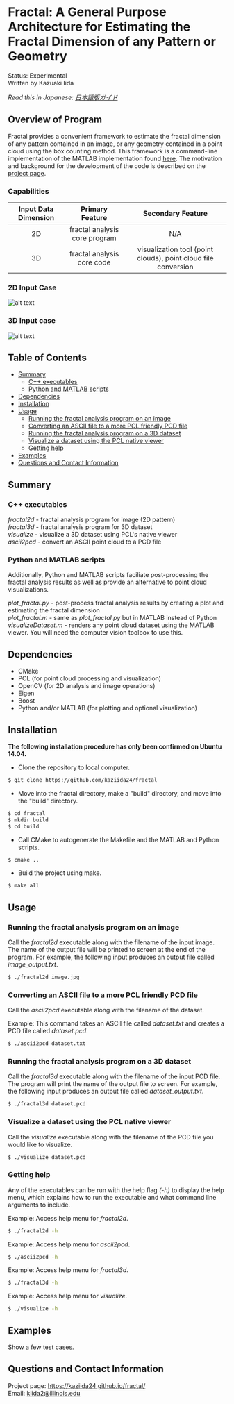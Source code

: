 <!-- A few fractal images here?  -->
# Fractal: A General Purpose Architecture for Estimating the Fractal Dimension of any Pattern or Geometry
Status: Experimental  
Written by Kazuaki Iida  

*Read this in Japanese: [日本語版ガイド](README.ja.md)*  

## Overview of Program

Fractal provides a convenient framework to estimate the fractal dimension of any pattern contained in an image, or any geometry contained in a point cloud using the box counting method. This framework is a command-line implementation of the MATLAB implementation found [here](https://www.mathworks.com/matlabcentral/fileexchange/13063-boxcount/content/boxcount/html/demo.html). The motivation and background for the development of the code is described on the [project page](https://kaziida24.github.io/fractal). 

### Capabilities

| Input Data Dimension | Primary Feature | Secondary Feature |
| :------------------: | :------: | :-------: |
| 2D                   | fractal analysis core program | N/A |
| 3D                   | fractal analysis core code | visualization tool (point clouds), point cloud file conversion |

### 2D Input Case
![alt text](https://raw.githubusercontent.com/kaziida24/fractal/master/figures/2d_flowchart.png "Summary of Program Capabilities")

### 3D Input case 
![alt text](https://raw.githubusercontent.com/kaziida24/fractal/master/figures/3d_flowchart.png "Summary of Program Capabilities")

## Table of Contents
- [Summary](#summary)
  - [C++ executables](#c-executables)
  - [Python and MATLAB scripts](#python-and-matlab-scripts)
- [Dependencies](#dependencies)
- [Installation](#installation)
- [Usage](#usage)
  - [Running the fractal analysis program on an image](#running-the-fractal-analysis-program-on-an-image)
  - [Converting an ASCII file to a more PCL friendly PCD file](#converting-an-ascii-file-to-a-more-pcl-friendly-pcd-file)
  - [Running the fractal analysis program on a 3D dataset](#running-the-fractal-analysis-program-on-a-3d-dataset)
  - [Visualize a dataset using the PCL native viewer](#visualize-a-dataset-using-the-pcl-native-viewer)
  - [Getting help](#getting-help)
- [Examples](#examples)
- [Questions and Contact Information](#questions-and-contact-information)

## Summary

### C\+\+ executables
*fractal2d* - fractal analysis program for image (2D pattern)  
*fractal3d* - fractal analysis program for 3D dataset  
*visualize* - visualize a 3D dataset using PCL's native viewer  
*ascii2pcd* - convert an ASCII point cloud to a PCD file 

### Python and MATLAB scripts
Additionally, Python and MATLAB scripts faciliate post-processing the fractal analysis results as well as provide an alternative to
point cloud visualizations. 

*plot_fractal.py* - post-process fractal analysis results by creating a plot and estimating the fractal dimension  
*plot_fractal.m* - same as *plot_fractal.py* but in MATLAB instead of Python  
*visualizeDataset.m* - renders any point cloud dataset using the MATLAB viewer. You will need the computer vision toolbox to use this.  

## Dependencies
* CMake  
* PCL (for point cloud processing and visualization)
* OpenCV (for 2D analysis and image operations)
* Eigen
* Boost
* Python and/or MATLAB (for plotting and optional visualization)

## Installation
**The following installation procedure has only been confirmed on Ubuntu 14.04.**  

* Clone the repository to local computer.  
```bash
$ git clone https://github.com/kaziida24/fractal
```  
* Move into the fractal directory, make a "build" directory, and move into the "build" directory.
```bash
$ cd fractal
$ mkdir build
$ cd build
```  
* Call CMake to autogenerate the Makefile and the MATLAB and Python scripts.  
```bash
$ cmake ..
```  
* Build the project using make. 
```bash
$ make all 
```  

## Usage  

### Running the fractal analysis program on an image
Call the *fractal2d* executable along with the filename of the input image. The name of the output file will be printed to screen at the end of the program. For example, the following input produces an output file called *image_output.txt*. 

```bash
$ ./fractal2d image.jpg
```


### Converting an ASCII file to a more PCL friendly PCD file
Call the *ascii2pcd* executable along with the filename of the dataset.  

Example: This command takes an ASCII file called *dataset.txt* and creates a PCD file called *dataset.pcd*. 
```bash
$ ./ascii2pcd dataset.txt 
```
### Running the fractal analysis program on a 3D dataset
Call the *fractal3d* executable along with the filename of the input PCD file. The program will print the name of the output file to screen. For example, the following input produces an output file called *dataset_output.txt*. 

```bash 
$ ./fractal3d dataset.pcd
```

### Visualize a dataset using the PCL native viewer  
Call the *visualize* executable along with the filename of the PCD file you would like to visualize. 
```bash
$ ./visualize dataset.pcd 
```

### Getting help 
Any of the executables can be run with the help flag *(-h)* to display the help menu, which explains how 
to run the executable and what command line arguments to include. 

Example: Access help menu for *fractal2d*. 

```bash
$ ./fractal2d -h
``` 

Example: Access help menu for *ascii2pcd*. 
```bash
$ ./ascii2pcd -h
```

Example: Access help menu for *fractal3d*. 
```bash
$ ./fractal3d -h
```

Example: Access help menu for *visualize*. 
```bash
$ ./visualize -h
```

## Examples 

Show a few test cases. 

## Questions and Contact Information 
Project page: https://kaziida24.github.io/fractal/  
Email: kiida2@illinois.edu
